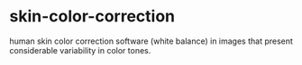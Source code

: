 # skin-color-correction
human skin color correction software (white balance) in images that present considerable variability in color tones.
